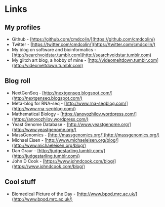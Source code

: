 # Links

## My profiles

* Github - [https://github.com/cmdcolin/](https://github.com/cmdcolin/)
* Twitter - [https://twitter.com/cmdcolin/](https://twitter.com/cmdcolin/)
* My blog on software and bioinformatics - [http://searchvoidstar.tumblr.com](http://searchvoidstar.tumblr.com)
* My glitch art blog, a hobby of mine - [http://videomeltdown.tumblr.com](http://videomeltdown.tumblr.com)

## Blog roll

* NextGenSeq - [http://nextgenseq.blogspot.com/](http://nextgenseq.blogspot.com/)
* Meta-blog for RNA-seq - [http://www.rna-seqblog.com/](http://www.rna-seqblog.com/)
* Mathematical Biology - [https://anovozhilov.wordpress.com/](https://anovozhilov.wordpress.com/)
* Yeast Genome Database - [http://www.yeastgenome.org/](http://www.yeastgenome.org/)
* MassGenomics - [http://massgenomics.org/](http://massgenomics.org/)
* Michael Eisen - [http://www.michaeleisen.org/blog/](http://www.michaeleisen.org/blog/)
* Dan Graur - [http://judgestarling.tumblr.com/](http://judgestarling.tumblr.com/)
* John D Cook - [https://www.johndcook.com/blog/](https://www.johndcook.com/blog/)

## Cool stuff

* Biomedical Picture of the Day - [http://www.bpod.mrc.ac.uk/](http://www.bpod.mrc.ac.uk/)
